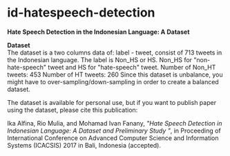 # id-hatespeech-detection

<b>Hate Speech Detection in the Indonesian Language: A Dataset</b><br>

<b>Dataset</b><br>
The dataset is a two columns data of: label - tweet, consist of 713 tweets in the Indonesian language.
The label is Non_HS or HS. Non_HS for "non-hate-speech" tweet and HS for "hate-speech" tweet. 
Number of Non_HT tweets: 453
Number of HT tweets: 260
Since this dataset is unbalance, you might have to over-sampling/down-sampling in order to create a balanced dataset.

The dataset is available for personal use, but if you want to publish paper using the dataset, please cite this publication:

Ika Alfina, Rio Mulia, and Mohamad Ivan Fanany, <i>"Hate Speech Detection in Indonesian Language: A Dataset and Preliminary Study
"</i>, in Proceeding of International Conference on Advanced Computer Science and Information Systems (ICACSIS) 2017 in Bali, Indonesia (accepted).
